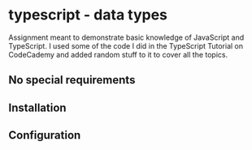 # typescript - data types
Assignment meant to demonstrate basic knowledge of JavaScript and TypeScript. I used some of the code I did in the TypeScript Tutorial on CodeCademy and added random stuff to it to cover all the topics.

## No special requirements


## Installation


## Configuration
